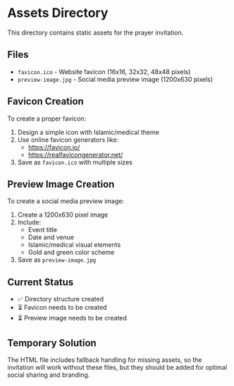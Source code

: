 # Assets Directory

This directory contains static assets for the prayer invitation.

## Files

- `favicon.ico` - Website favicon (16x16, 32x32, 48x48 pixels)
- `preview-image.jpg` - Social media preview image (1200x630 pixels)

## Favicon Creation

To create a proper favicon:

1. Design a simple icon with Islamic/medical theme
2. Use online favicon generators like:
   - https://favicon.io/
   - https://realfavicongenerator.net/
3. Save as `favicon.ico` with multiple sizes

## Preview Image Creation

To create a social media preview image:

1. Create a 1200x630 pixel image
2. Include:
   - Event title
   - Date and venue
   - Islamic/medical visual elements
   - Gold and green color scheme
3. Save as `preview-image.jpg`

## Current Status

- ✅ Directory structure created
- ⏳ Favicon needs to be created
- ⏳ Preview image needs to be created

## Temporary Solution

The HTML file includes fallback handling for missing assets, so the invitation will work without these files, but they should be added for optimal social sharing and branding.
